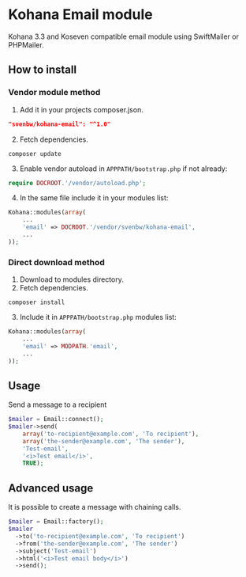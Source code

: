 Kohana Email module
===================

Kohana 3.3 and Koseven compatible email module using SwiftMailer or PHPMailer.

## How to install

### Vendor module method 
1. Add it in your projects composer.json.
```json
"svenbw/kohana-email": "^1.0"
```
2. Fetch dependencies.
```
composer update
```
3. Enable vendor autoload in `APPPATH/bootstrap.php` if not already:
```php
require DOCROOT.'/vendor/autoload.php';
```
4. In the same file include it in your modules list:
```php
Kohana::modules(array(
	...
	'email' => DOCROOT.'/vendor/svenbw/kohana-email',
	...
));
```

### Direct download method
1. Download to modules directory.
2. Fetch dependencies.
```
composer install
```
3. Include it in `APPPATH/bootstrap.php` modules list:
```php
Kohana::modules(array(
	...
	'email' => MODPATH.'email',
	...
));
```

## Usage
Send a message to a recipient
```php
$mailer = Email::connect();
$mailer->send(
    array('to-recipient@example.com', 'To recipient'),
    array('the-sender@example.com', 'The sender'),
    'Test-email',
    '<i>Test email</i>',
    TRUE);
```

## Advanced usage
It is possible to create a message with chaining calls.
```php
$mailer = Email::factory();
$mailer
  ->to('to-recipient@example.com', 'To recipient')
  ->from('the-sender@example.com', 'The sender')
  ->subject('Test-email')
  ->html('<i>Test email body</i>')
  ->send();
```
